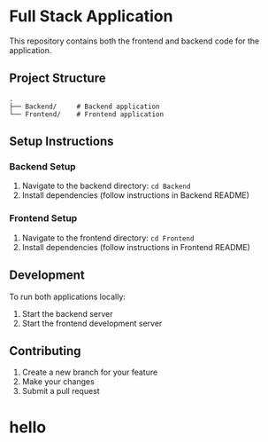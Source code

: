 # Full Stack Application

This repository contains both the frontend and backend code for the application.

## Project Structure

```
.
├── Backend/     # Backend application
└── Frontend/    # Frontend application
```

## Setup Instructions

### Backend Setup
1. Navigate to the backend directory: `cd Backend`
2. Install dependencies (follow instructions in Backend README)

### Frontend Setup
1. Navigate to the frontend directory: `cd Frontend`
2. Install dependencies (follow instructions in Frontend README)

## Development

To run both applications locally:

1. Start the backend server
2. Start the frontend development server

## Contributing

1. Create a new branch for your feature
2. Make your changes
3. Submit a pull request

# hello

